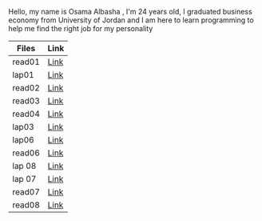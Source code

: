 Hello, my name is Osama Albasha , I'm 24 years old, I graduated business economy from University of Jordan and I am here to learn programming to help me find the right job for my personality

Files | Link
------------ | -------------
read01 | [Link](https://osamaal-basha.github.io/reading-notes/read01)
lap01 | [Link](https://osamaal-basha.github.io/reading-notes/lap01) 
read02|[Link](https://osamaal-basha.github.io/reading-notes/read02)
read03|[Link](https://osamaal-basha.github.io/reading-notes/read03)
read04|[Link](https://osamaal-basha.github.io/reading-notes/read04)
lap03| [Link](https://osamaal-basha.github.io/Travel/index) 
lap06| [Link](https://osamaal-basha.github.io/Travel/index) 
read06|[Link](https://osamaal-basha.github.io/reading-notes/read06)
lap 08| [Link](https://osamaal-basha.github.io/Travel/index)
lap 07| [Link](https://osamaal-basha.github.io/Travel/index)
read07|[Link](https://osamaal-basha.github.io/reading-notes/read07)
read08|[Link](https://osamaal-basha.github.io/reading-notes/read08)